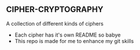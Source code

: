 ## CIPHER-CRYPTOGRAPHY

A collection of different kinds of ciphers 


* Each cipher has it's own README so babye
* This repo is made for me to enhance my git skills
